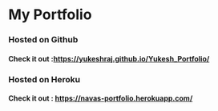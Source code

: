 # My Portfolio

### Hosted on Github
#### Check it out :https://yukeshraj.github.io/Yukesh_Portfolio/
### Hosted on Heroku
#### Check it out : https://navas-portfolio.herokuapp.com/

